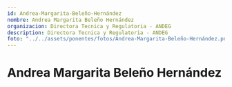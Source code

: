 ```yaml
---
id: Andrea-Margarita-Beleño-Hernández
nombre: Andrea Margarita Beleño Hernández
organizacion: Directora Tecnica y Regulatoria - ANDEG 
description: Directora Tecnica y Regulatoria - ANDEG 
foto: "../../assets/ponentes/fotos/Andrea-Margarita-Beleño-Hernández.png"
---
```


# Andrea Margarita Beleño Hernández
    